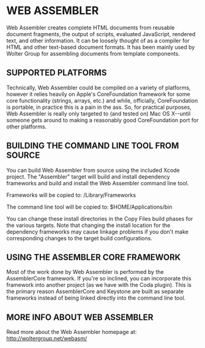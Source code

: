 WEB ASSEMBLER
=============

Web Assembler creates complete HTML documents from reusable document fragments,
the output of scripts, evaluated JavaScript, rendered text, and other information.
It can be loosely thought of as a compiler for HTML and other text-based document
formats.  It has been mainly used by Wolter Group for assembling documents from
template components.

SUPPORTED PLATFORMS
-------------------

Technically, Web Assembler could be compiled on a variety of platforms, however
it relies heavily on Apple's CoreFoundation framework for some core functionality
(strings, arrays, etc.) and while, officially, CoreFoundation is portable, in
practice this is a pain in the ass.  So, for practical purposes, Web Assembler is
really only targeted to (and tested on) Mac OS X--until someone gets around to
making a reasonably good CoreFoundation port for other platforms.

BUILDING THE COMMAND LINE TOOL FROM SOURCE
------------------------------------------

You can build Web Assembler from source using the included Xcode project. The
"Assembler" target will build and install dependency frameworks and build and
install the Web Assembler command line tool.

Frameworks will be copied to:
  /Library/Frameworks
  
The command line tool will be copied to:
  $HOME/Applications/bin

You can change these install directories in the Copy Files build phases for the
various targets.  Note that changing the install location for the dependency
frameworks may cause linkage problems if you don't make corresponding changes
to the target build configurations.

USING THE ASSEMBLER CORE FRAMEWORK
----------------------------------

Most of the work done by Web Assembler is performed by the AssemblerCore
framework.  If you're so inclined, you can incorporate this framework into
another project (as we have with the Coda plugin).  This is the primary reason
AssemblerCore and Keystone are built as separate frameworks instead of being
linked directly into the command line tool.

MORE INFO ABOUT WEB ASSEMBLER
-----------------------------

Read more about the Web Assembler homepage at:
  http://woltergroup.net/webasm/

